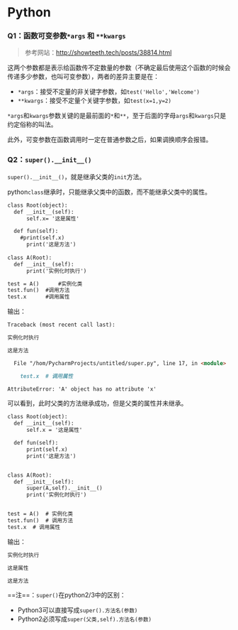 # Python

### Q1：函数可变参数`*args` 和 `**kwargs`

> 参考网站：http://showteeth.tech/posts/38814.html

这两个参数都是表示给函数传不定数量的参数（不确定最后使用这个函数的时候会传递多少参数，也叫可变参数），两者的差异主要是在：

- `*args`：接受不定量的非关键字参数，如`test('Hello','Welcome')`
- `**kwargs`：接受不定量个关键字参数，如`test(x=1,y=2)`

`*args`和`kwargs`参数关键的是最前面的`*`和`**`，至于后面的字母`args`和`kwargs`只是约定俗称的叫法。

此外，可变参数在函数调用时一定在普通参数之后，如果调换顺序会报错。

### Q2：`super().__init__()`

`super().__init__()`，就是继承父类的`init`方法。

python`class`继承时，只能继承父类中的函数，而不能继承父类中的属性。

```markdown
class Root(object):
  def __init__(self):
      self.x= '这是属性'

  def fun(self):
  	#print(self.x)
      print('这是方法')
      
class A(Root):
  def __init__(self):
      print('实例化时执行')

test = A()		#实例化类
test.fun()	#调用方法
test.x		#调用属性
```

输出：

```markdown
Traceback (most recent call last):

实例化时执行

这是方法

  File "/hom/PycharmProjects/untitled/super.py", line 17, in <module>

    test.x  # 调用属性

AttributeError: 'A' object has no attribute 'x'
```

可以看到，此时父类的方法继承成功，但是父类的属性并未继承。

```markdown
class Root(object):
  def __init__(self):
      self.x = '这是属性'

  def fun(self):
      print(self.x)
      print('这是方法')


class A(Root):
  def __init__(self):
      super(A,self).__init__()
      print('实例化时执行')


test = A()  # 实例化类
test.fun()  # 调用方法
test.x  # 调用属性
```

输出：

```markdown
实例化时执行

这是属性

这是方法
```

==注==：`super()`在python2/3中的区别：

- Python3可以直接写成`super().方法名(参数)`
- Python2必须写成`super(父类,self).方法名(参数)`